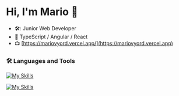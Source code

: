 # Hi, I'm Mario 👋

- 🛠️: Junior Web Developer
- :dart: TypeScript / Angular / React
- :tv: [https://mariovyord.vercel.app/](https://mariovyord.vercel.app)

### :hammer_and_wrench: Languages and Tools

[![My Skills](https://skillicons.dev/icons?i=js,typescript,html,css,react,angular,tailwind)](https://skillicons.dev)

[![My Skills](https://skillicons.dev/icons?i=nodejs,express,mongodb,jest,photoshop,illustrator,git)](https://skillicons.dev)
